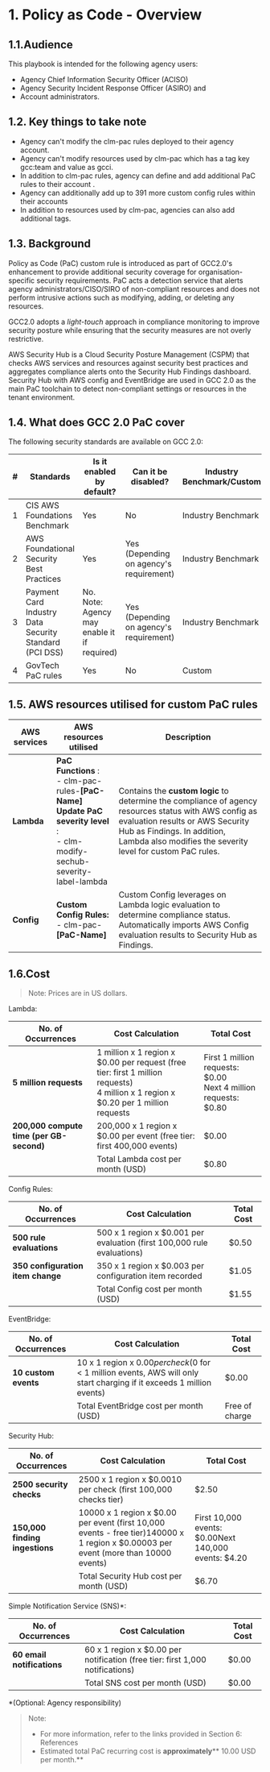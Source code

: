 # 1. Policy as Code - Overview

## 1.1.Audience

This playbook is intended for the following agency users:

- Agency Chief Information Security Officer (ACISO)
- Agency Security Incident Response Officer (ASIRO) and
- Account administrators.

## 1.2. Key things to take note

- Agency can't modify the clm-pac rules deployed to their agency account.
- Agency can't modify resources used by clm-pac which has a tag key gcc:team and value as gcci.
- In addition to clm-pac rules, agency can define and add additional PaC rules to their account .
- Agency can additionally add up to 391 more custom config rules within their accounts
- In addition to resources used by clm-pac, agencies can also add additional tags.

## 1.3. Background

Policy as Code (PaC) custom rule is introduced as part of GCC2.0's enhancement to provide additional security coverage for organisation-specific security requirements. PaC acts a detection service that alerts agency administrators/CISO/SIRO of non-compliant resources and does not perform intrusive actions such as modifying, adding, or deleting any resources.

GCC2.0 adopts a _light-touch_ approach in compliance monitoring to improve security posture while ensuring that the security measures are not overly restrictive.

AWS Security Hub is a Cloud Security Posture Management (CSPM) that checks AWS services and resources against security best practices and aggregates compliance alerts onto the Security Hub Findings dashboard.
Security Hub with AWS config and EventBridge are used in GCC 2.0 as the main PaC toolchain to detect non-compliant settings or resources in the tenant environment.

## 1.4. What does GCC 2.0 PaC cover

The following security standards are available on GCC 2.0:

| **#** | **Standards** | **Is it enabled by default?** | **Can it be disabled?** | **Industry Benchmark/Custom** | **Can it be modified?** |
| --- | --- | --- | --- | --- | --- |
| 1 | CIS AWS Foundations Benchmark | Yes | No | Industry Benchmark | No |
| 2 | AWS Foundational Security Best Practices | Yes | Yes (Depending on agency's requirement) | Industry Benchmark | No |
| 3 | Payment Card Industry Data Security Standard (PCI DSS) | No. </br>Note: Agency may enable it if required) | Yes (Depending on agency's requirement)| Industry Benchmark | No |
| 4 | GovTech PaC rules | Yes | No | Custom | No |


## 1.5. AWS resources utilised for custom PaC rules

| AWS services | AWS resources utilised | Description |
| --- | --- | --- |
| **Lambda** | **PaC Functions** : </br>- clm-pac-rules-**[PaC-Name]**</br> **Update PaC severity level** : </br>- clm-modify-sechub-severity-label-lambda | Contains the **custom logic** to determine the compliance of agency resources status with AWS config as evaluation results or AWS Security Hub as Findings. In addition, Lambda also modifies the severity level for custom PaC rules.|
| **Config** | **Custom Config Rules:** </br>- clm-pac-**[PaC-Name]** | Custom Config leverages on Lambda logic evaluation to determine compliance status. Automatically imports AWS Config evaluation results to Security Hub as Findings. | **EventBridge Rule** | **Custom EventBridge Rules** :</br>- clm-event-**[Rule-Name]**</br>- clm-modify-sechub-severity-label-cw-rule | Lambda evaluates the resources to determine compliance status in case of events, such as the creation of new resources or configuration changes that match the patterns predefined in the EventBridge Rule. | **Security Hub** | **N/A** | Displays non-compliant resources or configuration changes in the Findings Dashboard. From this dashboard, agency administrators can perform the necessary remediation to ensure all resources remain compliant. | **SNS (Optional & Agency responsibility)** | **Topic:** </br>- clm-pac-sechubfindings-email | Sends PaC alert notifications to recipients through email, Slack and third-party products. Refer to section 3.2. |

## 1.6.Cost

> Note: Prices are in US dollars.

Lambda:

| **No. of Occurrences** | **Cost Calculation** | **Total Cost** |
| --- | --- | --- |
| **5 million requests** | 1 million x 1 region x $0.00 per request (free tier: first 1 million requests)</br>4 million x 1 region x $0.20 per 1 million requests | First 1 million requests: $0.00</br>Next 4 million requests: $0.80 |
| **200,000 compute time (per GB-second)** | 200,000 x 1 region x $0.00 per event (free tier: first 400,000 events) | $0.00 |
|  | Total Lambda cost per month (USD) | $0.80 |

Config Rules:

| **No. of Occurrences** | **Cost Calculation** | **Total Cost** |
| --- | --- | --- |
| **500 rule evaluations** | 500 x 1 region x $0.001 per evaluation (first 100,000 rule evaluations) | $0.50 |
| **350 configuration item change** | 350 x 1 region x $0.003 per configuration item recorded | $1.05 |
|  | Total Config cost per month (USD) | $1.55 |

EventBridge:

| **No. of Occurrences** | **Cost Calculation** | **Total Cost** |
| --- | --- | --- |
| **10 custom events** | 10 x 1 region x $0.00 per check($0 for \< 1 million events, AWS will only start charging if it exceeds 1 million events) | $0.00 |
|  | Total EventBridge cost per month (USD) | Free of charge |

Security Hub:

| **No. of Occurrences** | **Cost Calculation** | **Total Cost** |
| --- | --- | --- |
| **2500 security checks** | 2500 x 1 region x $0.0010 per check (first 100,000 checks tier) | $2.50 |
| **150,000 finding ingestions** | 10000 x 1 region x $0.00 per event (first 10,000 events - free tier)140000 x 1 region x $0.00003 per event (more than 10000 events) | First 10,000 events: $0.00Next 140,000 events: $4.20 |
| | Total Security Hub cost per month (USD) | $6.70 |

Simple Notification Service (SNS)\*:

| **No. of Occurrences** | **Cost Calculation** | **Total Cost** |
| --- | --- | --- |
| **60 email notifications** | 60 x 1 region x $0.00 per notification (free tier: first 1,000 notifications) | $0.00 |
| | Total SNS cost per month (USD) | $0.00 |

*(Optional: Agency responsibility)

> Note:
> - For more information, refer to the links provided in Section 6: References
> - Estimated total PaC recurring cost is **approximately**** 10.00 USD per month.**
